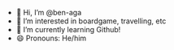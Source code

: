 - 👋 Hi, I’m @ben-aga
- 👀 I’m interested in boardgame, travelling, etc
- 🌱 I’m currently learning Github!
- 😄 Pronouns: He/him

<!---
ben-aga/ben-aga is a ✨ special ✨ repository because its `README.md` (this file) appears on your GitHub profile.
You can click the Preview link to take a look at your changes.
--->
